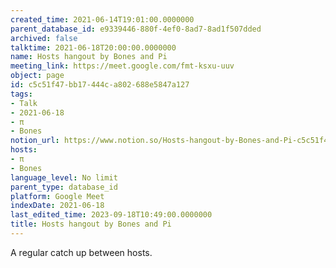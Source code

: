 ```yaml
---
created_time: 2021-06-14T19:01:00.0000000
parent_database_id: e9339446-880f-4ef0-8ad7-8ad1f507dded
archived: false
talktime: 2021-06-18T20:00:00.0000000
name: Hosts hangout by Bones and Pi
meeting_link: https://meet.google.com/fmt-ksxu-uuv
object: page
id: c5c51f47-bb17-444c-a802-688e5847a127
tags:
- Talk
- 2021-06-18
- π
- Bones
notion_url: https://www.notion.so/Hosts-hangout-by-Bones-and-Pi-c5c51f47bb17444ca802688e5847a127
hosts:
- π
- Bones
language_level: No limit
parent_type: database_id
platform: Google Meet
indexDate: 2021-06-18
last_edited_time: 2023-09-18T10:49:00.0000000
title: Hosts hangout by Bones and Pi
---
```


A regular catch up between hosts.



